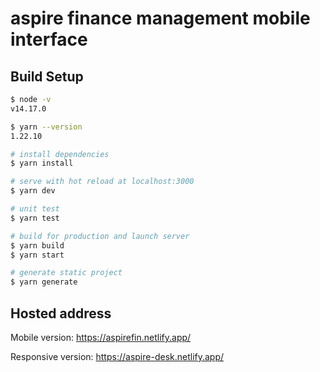 # aspire finance management mobile interface

## Build Setup

```bash
$ node -v
v14.17.0

$ yarn --version
1.22.10

# install dependencies
$ yarn install

# serve with hot reload at localhost:3000
$ yarn dev

# unit test
$ yarn test

# build for production and launch server
$ yarn build
$ yarn start

# generate static project
$ yarn generate
```

## Hosted address
Mobile version: https://aspirefin.netlify.app/

Responsive version: https://aspire-desk.netlify.app/